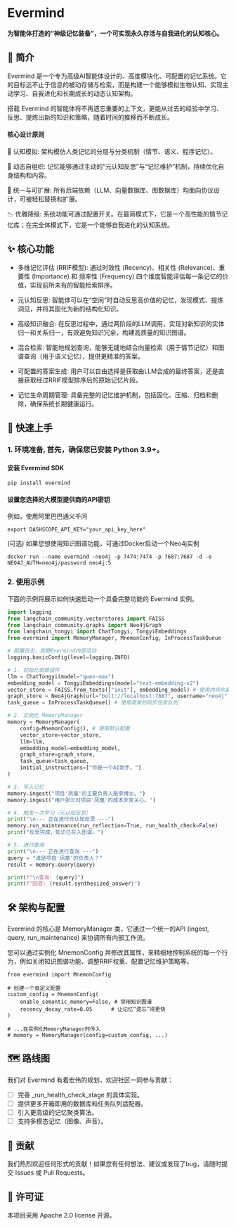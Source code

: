 # Evermind
**为智能体打造的“神级记忆装备”，一个可实现永久存活与自我进化的认知核心。**

## 📖 简介
Evermind 是一个专为高级AI智能体设计的、高度模块化、可配置的记忆系统。它的目标远不止于信息的被动存储与检索，而是构建一个能够模拟生物认知、实现主动学习、自我进化和长期成长的动态认知架构。

搭载 Evermind 的智能体将不再遗忘重要的上下文，更能从过去的经验中学习、反思、提炼出新的知识和策略，随着时间的推移而不断成长。

#### 核心设计原则
🧠 认知模拟: 架构模仿人类记忆的分层与分类机制（情节、语义、程序记忆）。

🧬 动态自组织: 记忆能够通过主动的“元认知反思”与“记忆维护”机制，持续优化自身结构和内容。

🔌 统一与可扩展: 所有后端依赖（LLM、向量数据库、图数据库）均面向协议设计，可被轻松替换和扩展。

📉 优雅降级: 系统功能可通过配置开关。在最简模式下，它是一个高性能的情节记忆库；在完全体模式下，它是一个能够自我进化的认知系统。

## ✨ 核心功能
+ 多维记忆评估 (RRIF模型): 通过时效性 (Recency)、相关性 (Relevance)、重要性 (Importance) 和 频率性 (Frequency) 四个维度智能评估每一条记忆的价值，实现前所未有的智能检索排序。

+ 元认知反思: 智能体可以在“空闲”时自动反思高价值的记忆，发现模式、提炼洞见，并将其固化为新的结构化知识。

+ 高级知识融合: 在反思过程中，通过两阶段的LLM调用，实现对新知识的实体归一和关系归一，有效避免知识冗余，构建高质量的知识图谱。

+ 混合检索: 智能地规划查询，能够无缝地结合向量检索（用于情节记忆）和图谱查询（用于语义记忆），提供更精准的答案。

+ 可配置的答案生成: 用户可以自由选择是获取由LLM合成的最终答案，还是直接获取经过RRIF模型排序后的原始记忆片段。

+ 记忆生命周期管理: 具备完整的记忆维护机制，包括固化、压缩、归档和删除，确保系统长期健康运行。

## 🚀 快速上手
### 1. 环境准备, 首先，确保您已安装 Python 3.9+。

#### 安装 Evermind SDK
```
pip install evermind
```

#### 设置您选择的大模型提供商的API密钥
例如，使用阿里巴巴通义千问
```
export DASHSCOPE_API_KEY="your_api_key_here"
```
(可选) 如果您想使用知识图谱功能，可通过Docker启动一个Neo4j实例
```
docker run --name evermind -neo4j -p 7474:7474 -p 7687:7687 -d -e NEO4J_AUTH=neo4j/password neo4j:5
```

### 2. 使用示例
下面的示例将展示如何快速启动一个具备完整功能的 Evermind 实例。
```python
import logging
from langchain_community.vectorstores import FAISS
from langchain_community.graphs import Neo4jGraph
from langchain_tongyi import ChatTongyi, TongyiEmbeddings
from evermind import MemoryManager, MnemonConfig, InProcessTaskQueue

# 配置日志，观察Evermind内部活动
logging.basicConfig(level=logging.INFO)

# 1. 初始化依赖组件
llm = ChatTongyi(model="qwen-max")
embedding_model = TongyiEmbeddings(model="text-embedding-v2")
vector_store = FAISS.from_texts(["init"], embedding_model) # 使用内存向量库
graph_store = Neo4jGraph(url="bolt://localhost:7687", username="neo4j", password="password")
task_queue = InProcessTaskQueue() # 使用简单的同步任务队列

# 2. 实例化 MemoryManager
memory = MemoryManager(
    config=MnemonConfig(), # 使用默认配置
    vector_store=vector_store,
    llm=llm,
    embedding_model=embedding_model,
    graph_store=graph_store,
    task_queue=task_queue,
    initial_instructions=["你是一个AI助手。"]
)

# 3. 写入记忆
memory.ingest("项目'凤凰'的主要负责人是李博士。")
memory.ingest("用户张三对项目'凤凰'的成本非常关心。")

# 4. 触发一次学习（元认知反思）
print("\n--- 正在进行元认知反思 ---")
memory.run_maintenance(run_reflection=True, run_health_check=False)
print("反思完成，知识已存入图谱。")

# 5. 进行查询
print("\n--- 正在进行查询 ---")
query = "谁是项目'凤凰'的负责人？"
result = memory.query(query)

print(f"\n查询: {query}")
print(f"回答: {result.synthesized_answer}")
```

## 🛠️ 架构与配置
Evermind 的核心是 MemoryManager 类，它通过一个统一的API (ingest, query, run_maintenance) 来协调所有内部工作流。

您可以通过实例化 MnemonConfig 并修改其属性，来精细地控制系统的每一个行为，例如关闭知识图谱功能、调整RRIF权重、配置记忆维护策略等。
```
from evermind import MnemonConfig

# 创建一个自定义配置
custom_config = MnemonConfig(
    enable_semantic_memory=False, # 禁用知识图谱
    recency_decay_rate=0.05      # 让记忆“遗忘”得更快
)

# ...在实例化MemoryManager时传入
# memory = MemoryManager(config=custom_config, ...)
```

## 🗺️ 路线图
我们对 Evermind 有着宏伟的规划，欢迎社区一同参与贡献：

- [ ] 完善 _run_health_check_stage 的具体实现。
- [ ] 提供更多开箱即用的数据库和任务队列适配器。
- [ ] 引入更高级的记忆聚类算法。
- [ ] 支持多模态记忆（图像、声音）。

## 🤝 贡献
我们热烈欢迎任何形式的贡献！如果您有任何想法、建议或发现了bug，请随时提交 Issues 或 Pull Requests。

## 📄 许可证
本项目采用 Apache 2.0 license 开源。
